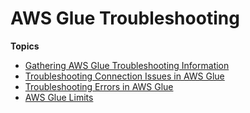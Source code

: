 # AWS Glue Troubleshooting<a name="troubleshooting-glue"></a>

**Topics**
+ [Gathering AWS Glue Troubleshooting Information](troubleshooting-contact-support.md)
+ [Troubleshooting Connection Issues in AWS Glue](troubleshooting-connection.md)
+ [Troubleshooting Errors in AWS Glue](glue-troubleshooting-errors.md)
+ [AWS Glue Limits](troubleshooting-service-limits.md)